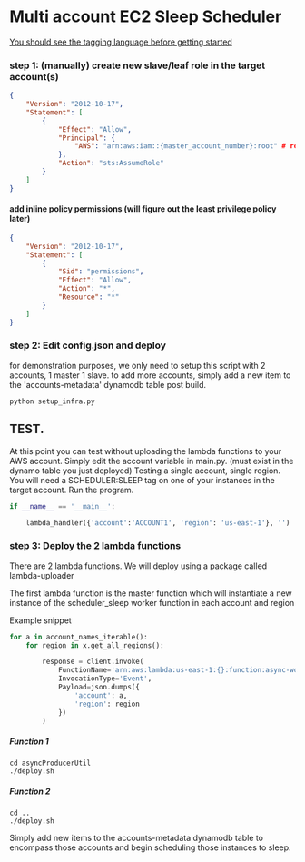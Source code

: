 # Multi account EC2 Sleep Scheduler

[You should see the tagging language before getting started](../browse/tag_grammar.md)



### step 1: (manually) create new slave/leaf role in the target account(s)

```json
{
    "Version": "2012-10-17",
    "Statement": [
        {
            "Effect": "Allow",
            "Principal": {
                "AWS": "arn:aws:iam::{master_account_number}:root" # rootnode arg in step 2
            },
            "Action": "sts:AssumeRole"
        }
    ]
}
```
#### add inline policy permissions (will figure out the least privilege policy later)
```json
{
    "Version": "2012-10-17",
    "Statement": [
        {
            "Sid": "permissions",
            "Effect": "Allow",
            "Action": "*",
            "Resource": "*"
        }
    ]
}
```



### step 2: Edit config.json and deploy
for demonstration purposes, we only need to setup this script with 2 accounts, 1 master 1 slave.
to add more accounts, simply add a new item to the 'accounts-metadata' dynamodb table post build.

```
python setup_infra.py
```

## TEST.
 At this point you can test without uploading the lambda functions to your AWS account.
 Simply edit the account variable in main.py. (must exist in the dynamo table you just deployed)
 Testing a single account, single region. You will need a SCHEDULER:SLEEP tag on one of your instances in the target account.
 Run the program.

```python
if __name__ == '__main__':

    lambda_handler({'account':'ACCOUNT1', 'region': 'us-east-1'}, '')

```


### step 3: Deploy the 2 lambda functions

There are 2 lambda functions. We will deploy using a package called lambda-uploader

The first lambda function is the master function which will instantiate a new instance of the scheduler_sleep worker function in each account and region

Example snippet
```python
for a in account_names_iterable():
    for region in x.get_all_regions():

        response = client.invoke(
            FunctionName='arn:aws:lambda:us-east-1:{}:function:async-worker-Scheduler',
            InvocationType='Event',
            Payload=json.dumps({
                'account': a,
                'region': region
            })
        )
```

##### Function 1
```
cd asyncProducerUtil
./deploy.sh
```
##### Function 2
```
cd ..
./deploy.sh
```

Simply add new items to the accounts-metadata dynamodb table to encompass those accounts and begin scheduling those instances to sleep.
